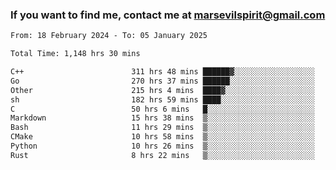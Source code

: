 ### If you want to find me, contact me at marsevilspirit@gmail.com

<!--
**marsevilspirit/marsevilspirit** is a ✨ _special_ ✨ repository because its `README.md` (this file) appears on your GitHub profile.

Here are some ideas to get you started:

- 🔭 I’m currently working on ...
- 🌱 I’m currently learning ...
- 👯 I’m looking to collaborate on ...
- 🤔 I’m looking for help with ...
- 💬 Ask me about ...
- 📫 How to reach me: ...
- 😄 Pronouns: ...
- ⚡ Fun fact: ...
-->
<!--START_SECTION:waka-->

```txt
From: 18 February 2024 - To: 05 January 2025

Total Time: 1,148 hrs 30 mins

C++                        311 hrs 48 mins ██████▓░░░░░░░░░░░░░░░░░░   27.15 %
Go                         270 hrs 37 mins ██████░░░░░░░░░░░░░░░░░░░   23.56 %
Other                      215 hrs 4 mins  ████▓░░░░░░░░░░░░░░░░░░░░   18.73 %
sh                         182 hrs 59 mins ████░░░░░░░░░░░░░░░░░░░░░   15.93 %
C                          50 hrs 6 mins   █░░░░░░░░░░░░░░░░░░░░░░░░   04.36 %
Markdown                   15 hrs 38 mins  ▒░░░░░░░░░░░░░░░░░░░░░░░░   01.36 %
Bash                       11 hrs 29 mins  ▒░░░░░░░░░░░░░░░░░░░░░░░░   01.00 %
CMake                      10 hrs 58 mins  ▒░░░░░░░░░░░░░░░░░░░░░░░░   00.96 %
Python                     10 hrs 26 mins  ▒░░░░░░░░░░░░░░░░░░░░░░░░   00.91 %
Rust                       8 hrs 22 mins   ▒░░░░░░░░░░░░░░░░░░░░░░░░   00.73 %
```

<!--END_SECTION:waka-->
